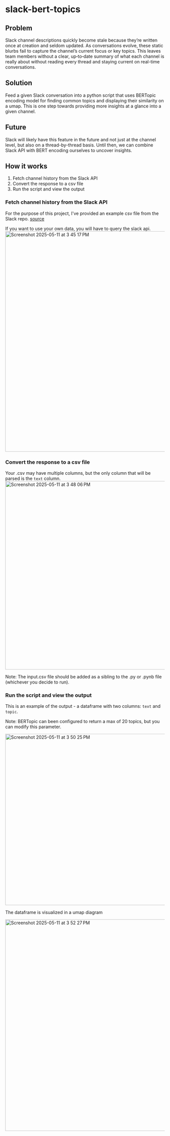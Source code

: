 # slack-bert-topics

## Problem

Slack channel descriptions quickly become stale because they’re written once at creation and seldom updated. As conversations evolve, these static blurbs fail to capture the channel’s current focus or key topics. This leaves team members without a clear, up‑to‑date summary of what each channel is really about without reading every thread and staying current on real-time conversations. 

## Solution 

Feed a given Slack conversation into a python script that uses BERTopic encoding model for finding common topics and displaying their similarity on a umap. This is one step towards providing more insights at a glance into a given channel. 

## Future

Slack will likely have this feature in the future and not just at the channel level, but also on a thread-by-thread basis. Until then, we can combine Slack API with BERT encoding ourselves to uncover insights. 

## How it works

1. Fetch channel history from the Slack API
2. Convert the response to a csv file 
4. Run the script and view the output

### Fetch channel history from the Slack API 

 For the purpose of this project, I've provided an example csv file from the Slack repo. [source](https://github.com/apache-superset/examples-data/blob/master/datasets/examples/slack/messages.csv)

 If you want to use your own data, you will have to query the slack api. 
 <img width="696" alt="Screenshot 2025-05-11 at 3 45 17 PM" src="https://github.com/user-attachments/assets/35ce77fd-bfad-47ba-a0bc-4ebc121fa9af" />


### Convert the response to a csv file

Your .csv may have multiple columns, but the only column that will be parsed is the `text` column. 
<img width="595" alt="Screenshot 2025-05-11 at 3 48 06 PM" src="https://github.com/user-attachments/assets/69a2c1a9-488f-4482-a57a-e797c01c6dc1" />

Note: The input.csv file should be added as a sibling to the .py or .pynb file (whichever you decide to run). 

### Run the script and view the output

This is an example of the output - a dataframe with two columns: `text` and `topic`. 

Note: BERTopic can been configured to return a max of 20 topics, but you can modify this parameter. 


<img width="541" alt="Screenshot 2025-05-11 at 3 50 25 PM" src="https://github.com/user-attachments/assets/7a4792db-83b2-4c90-93a9-077e536fa131" />


The dataframe is visualized in a umap diagram

<img width="668" alt="Screenshot 2025-05-11 at 3 52 27 PM" src="https://github.com/user-attachments/assets/4a21733c-a2b7-411c-9ae8-f630015a3884" />
